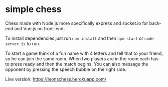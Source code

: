 # simple chess
Chess made with Node.js more specifically express and socket.io for back-end and Vue.js on front-end.

To install dependencies just run `npm install` and then `npm start` or `node server.js` to run.

To start a game think of a fun name with 4 letters and tell that to your friend, so he can join the same room. 
When two players are in the room each has to press ready and then the match begins.
You can also message the opponent by pressing the speech bubble on the right side.

Live version: https://leonschess.herokuapp.com/
